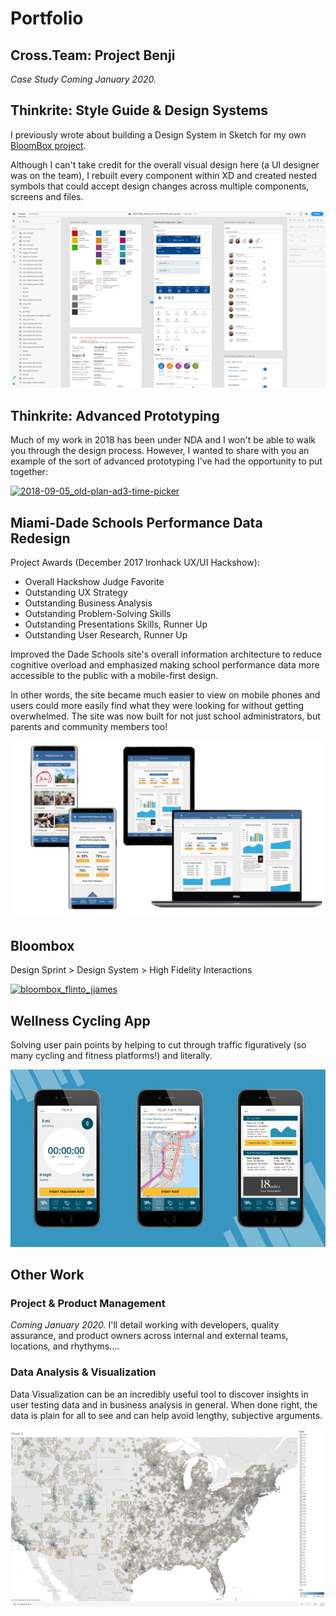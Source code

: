 # Portfolio

## Cross.Team: Project Benji

*Case Study Coming January 2020.*

## Thinkrite: Style Guide & Design Systems

I previously wrote about building a Design System in Sketch for my own [BloomBox project](/portfolio/2017-12-28-bloombox.md).

Although I can't take credit for the overall visual design here (a UI designer was on the team), I rebuilt every component within XD and created nested symbols that could accept design changes across multiple components, screens and files.

[![Screen Shot 2019-03-14 at 6.42.48 PM](portfolio.assets/screen-shot-2019-03-14-at-6.42.48-pm.png)](/portfolio/2019-03-14-style-guide.md)

## Thinkrite: Advanced Prototyping

Much of my work in 2018 has been under NDA and I won't be able to walk you through the design process. However, I wanted to share with you an example of the sort of advanced prototyping I've had the opportunity to put together:

[![2018-09-05_old-plan-ad3-time-picker](portfolio.assets/2018-09-05_old-plan-ad3-time-picker.gif)](http://jasonmjam.es/portfolio/advanced-prototyping/)

## Miami-Dade Schools Performance Data Redesign

Project Awards (December 2017 Ironhack UX/UI Hackshow):

- Overall Hackshow Judge Favorite
- Outstanding UX Strategy
- Outstanding Business Analysis
- Outstanding Problem-Solving Skills
- Outstanding Presentations Skills, Runner Up
- Outstanding User Research, Runner Up

Improved the Dade Schools site's overall information architecture to reduce cognitive overload and emphasized making school performance data more accessible to the public with a mobile-first design.

In other words, the site became much easier to view on mobile phones and users could more easily find what they were looking for without getting overwhelmed. The site was now built for not just school administrators, but parents and community members too!

[![jjames_final-presentation v-3.0](portfolio.assets/jjames_final-presentation-v-3-0.png)](/portfolio/2017-12-28-miami-schools.md)

## Bloombox

Design Sprint > Design System > High Fidelity Interactions

[![bloombox_flinto_jjames](portfolio.assets/bloombox_flinto_jjames.gif)](/porfolio/2017-12-28/bloombox.md)

## Wellness Cycling App

Solving user pain points by helping to cut through traffic figuratively (so many cycling and fitness platforms!) and literally.

[![JJames_Wellness Cycling Design_Public_2017-11-30](portfolio.assets/jjames_wellness-cycling-design_public_2017-11-30.png)](/portfolio/2017-12-28-miami-schools.md)

## Other Work

### Project & Product Management

*Coming January 2020.*  I'll detail working with developers, quality assurance, and product owners across internal and external teams, locations, and rhythyms....

### Data Analysis & Visualization

Data Visualization can be an incredibly useful tool to discover insights in user testing data and in business analysis in general. When done right, the data is plain for all to see and can help avoid lengthy, subjective arguments.

[![Screen Shot 2019-03-14 at 6.09.20 PM](portfolio.assets/screen-shot-2019-03-14-at-6.09.20-pm.png)](/portfolio/2019-03-14-data-analysis.md/)
